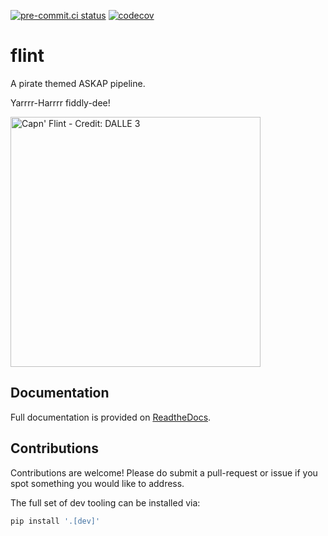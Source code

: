 [![pre-commit.ci status](https://results.pre-commit.ci/badge/github/flint-crew/flint/main.svg)](https://results.pre-commit.ci/latest/github/flint-crew/flint/main)
[![codecov](https://codecov.io/gh/flint-crew/flint/graph/badge.svg?token=7ZEKJ78TBZ)](https://codecov.io/gh/flint-crew/flint)

# flint

<!-- SPHINX-START -->

A pirate themed ASKAP pipeline.

Yarrrr-Harrrr fiddly-dee!

<img src="_static/logo.jpeg" alt="Capn' Flint - Credit: DALLE 3" style="width:400px;"/>

## Documentation

<!-- TODO: Link to built docs -->

Full documentation is provided on
[ReadtheDocs](https://askap-flint.readthedocs.io/).

## Contributions

Contributions are welcome! Please do submit a pull-request or issue if you spot
something you would like to address.

The full set of dev tooling can be installed via:

```bash
pip install '.[dev]'
```
